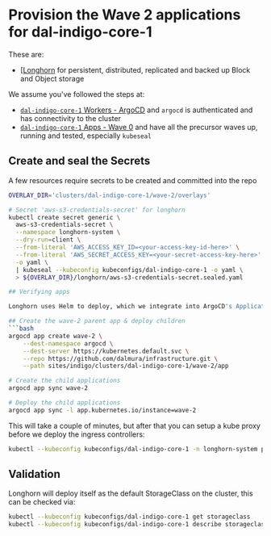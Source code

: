 # Provision the Wave 2 applications for dal-indigo-core-1

These are:
* [[Longhorn](https://longhorn.io/docs/latest/what-is-longhorn/) for persistent, distributed, replicated and backed up Block and Object storage

We assume you've followed the steps at:
* [`dal-indigo-core-1` Workers - ArgoCD](INDIGO-CORE-1-WORKERS-ARGOCD.md) and `argocd` is authenticated and has connectivity to the cluster
* [`dal-indigo-core-1` Apps - Wave 0](INDIGO-CORE-1-APPS-WAVE-0.md) and have all the precursor waves up, running and tested, especially `kubeseal`

## Create and seal the Secrets
A few resources require secrets to be created and committed into the repo
```bash
OVERLAY_DIR='clusters/dal-indigo-core-1/wave-2/overlays'

# Secret 'aws-s3-credentials-secret' for longhorn
kubectl create secret generic \
  aws-s3-credentials-secret \
  --namespace longhorn-system \
  --dry-run=client \
  --from-literal 'AWS_ACCESS_KEY_ID=<your-access-key-id-here>' \
  --from-literal 'AWS_SECRET_ACCESS_KEY=<your-secret-access-key-here>' \
  -o yaml \
  | kubeseal --kubeconfig kubeconfigs/dal-indigo-core-1 -o yaml \
  > ${OVERLAY_DIR}/longhorn/aws-s3-credentials-secret.sealed.yaml

## Verifying apps

Longhorn uses Helm to deploy, which we integrate into ArgoCD's Application CRD, so there's no easy way to render this locally apart from building the `helm template` command locally.

## Create the wave-2 parent app & deploy children
```bash
argocd app create wave-2 \
    --dest-namespace argocd \
    --dest-server https://kubernetes.default.svc \
    --repo https://github.com/dalmura/infrastructure.git \
    --path sites/indigo/clusters/dal-indigo-core-1/wave-2/app

# Create the child applications
argocd app sync wave-2

# Deploy the child applications
argocd app sync -l app.kubernetes.io/instance=wave-2
```

This will take a couple of minutes, but after that you can setup a kube proxy before we deploy the ingress controllers:
```bash
kubectl --kubeconfig kubeconfigs/dal-indigo-core-1 -n longhorn-system port-forward svc/longhorn-frontend 8081:80
```

## Validation

Longhorn will deploy itself as the default StorageClass on the cluster, this can be checked via:
```bash
kubectl --kubeconfig kubeconfigs/dal-indigo-core-1 get storageclass
kubectl --kubeconfig kubeconfigs/dal-indigo-core-1 describe storageclass longhorn
```
